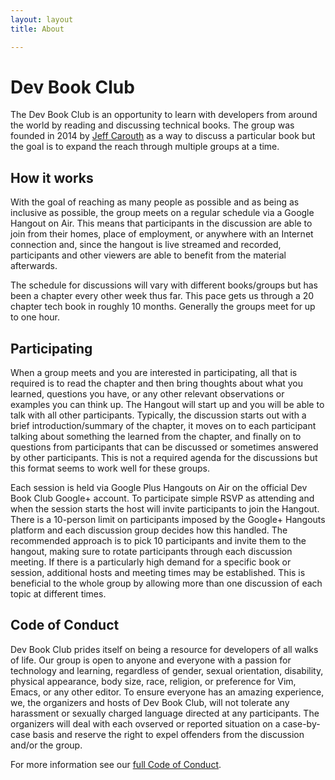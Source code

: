 ```yaml
---
layout: layout
title: About

---
```

# Dev Book Club

The Dev Book Club is an opportunity to learn with developers from around the world by reading and discussing technical books. The group was founded in 2014 by [Jeff Carouth](https://carouth.com/blog/2014/01/07/the-implementing-domain-driven-design-book-club/) as a way to discuss a particular book but the goal is to expand the reach through multiple groups at a time.

## How it works

With the goal of reaching as many people as possible and as being as inclusive as possible, the group meets on a regular schedule via a Google Hangout on Air. This means that participants in the discussion are able to join from their homes, place of employment, or anywhere with an Internet connection and, since the hangout is live streamed and recorded, participants and other viewers are able to benefit from the material afterwards.

The schedule for discussions will vary with different books/groups but has been a chapter every other week thus far. This pace gets us through a 20 chapter tech book in roughly 10 months. Generally the groups meet for up to one hour.

## Participating

When a group meets and you are interested in participating, all that is required is to read the chapter and then bring thoughts about what you learned, questions you have, or any other relevant observations or examples you can think up. The Hangout will start up and you will be able to talk with all other participants. Typically, the discussion starts out with a brief introduction/summary of the chapter, it moves on to each participant talking about something the learned from the chapter, and finally on to questions from participants that can be discussed or sometimes answered by other participants. This is not a required agenda for the discussions but this format seems to work well for these groups.

Each session is held via Google Plus Hangouts on Air on the official Dev Book Club Google+ account. To participate simple RSVP as attending and when the session starts the host will invite participants to join the Hangout. There is a 10-person limit on participants imposed by the Google+ Hangouts platform and each discussion group decides how this handled. The recommended approach is to pick 10 participants and invite them to the hangout, making sure to rotate participants through each discussion meeting. If there is a particularly high demand for a specific book or session, additional hosts and meeting times may be established. This is beneficial to the whole group by allowing more than one discussion of each topic at different times.

## Code of Conduct

Dev Book Club prides itself on being a resource for developers of all walks of life. Our group is open to anyone and everyone with a passion for technology and learning, regardless of gender, sexual orientation, disability, physical appearance, body size, race, religion, or preference for Vim, Emacs, or any other editor. To ensure everyone has an amazing experience, we, the organizers and hosts of Dev Book Club, will not tolerate any harassment or sexually charged language directed at any participants. The organizers will deal with each ovserved or reported situation on a case-by-case basis and reserve the right to expel offenders from the discussion and/or the group.

For more information see our [full Code of Conduct](/code-of-conduct).
